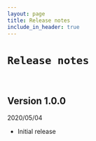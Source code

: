 ```yaml
---
layout: page
title: Release notes
include_in_header: true
---
```


# `Release notes`
<br>

## **Version 1.0.0**
2020/05/04
- Initial release

<br>